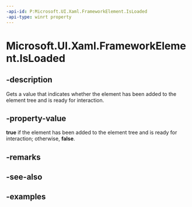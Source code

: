 ```yaml
---
-api-id: P:Microsoft.UI.Xaml.FrameworkElement.IsLoaded
-api-type: winrt property
---
```


<!-- Property syntax.
public bool IsLoaded { get; }
-->

# Microsoft.UI.Xaml.FrameworkElement.IsLoaded

## -description

Gets a value that indicates whether the element has been added to the element tree and is ready for interaction.

## -property-value

**true** if the element has been added to the element tree and is ready for interaction; otherwise, **false**.

## -remarks

## -see-also

## -examples

